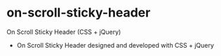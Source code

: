 # on-scroll-sticky-header
On Scroll Sticky Header (CSS + jQuery)

- On Scroll Sticky Header designed and developed with CSS + jQuery
